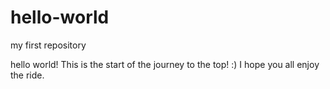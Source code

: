 # hello-world
my first repository


hello world! This is the start of the journey to the top! :)
I hope you all enjoy the ride.
